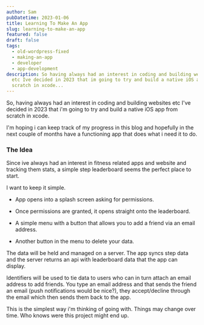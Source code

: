 ```yaml
---
author: Sam
pubDatetime: 2023-01-06
title: Learning To Make An App
slug: learning-to-make-an-app
featured: false
draft: false
tags:
  - old-wordpress-fixed
  - making-an-app
  - developer
  - app-development
description: So having always had an interest in coding and building websites
  etc Ive decided in 2023 that im going to try and build a native iOS app from
  scratch in xcode...
---
```

So, having always had an interest in coding and building websites etc I've decided in 2023 that i'm going to try and build a native iOS app from scratch in xcode.

I'm hoping i can keep track of my progress in this blog and hopefully in the next couple of months have a functioning app that does what i need it to do.

### The Idea

Since ive always had an interest in fitness related apps and website and tracking them stats, a simple step leaderboard seems the perfect place to start.

I want to keep it simple.

*   App opens into a splash screen asking for permissions.
    
*   Once permissions are granted, it opens straight onto the leaderboard.
    
*   A simple menu with a button that allows you to add a friend via an email address.
    
*   Another button in the menu to delete your data.
    

The data will be held and managed on a server. The app syncs step data and the server returns an api with leaderboard data that the app can display.

Identifiers will be used to tie data to users who can in turn attach an email address to add friends. You type an email address and that sends the friend an email (push notifications would be nice?), they accept/decline through the email which then sends them back to the app.

This is the simplest way i'm thinking of going with. Things may change over time. Who knows were this project might end up.